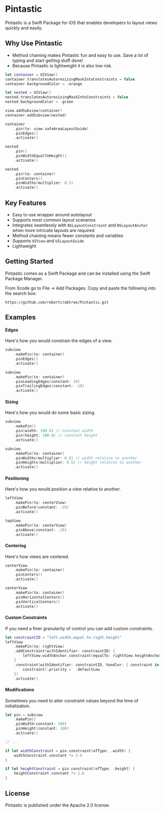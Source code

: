 # Pintastic

Pintastic is a Swift Package for iOS that enables developers to layout views quickly and easily.

## Why Use Pintastic

* Method chaining makes Pintastic fun and easy to use. Save a lot of typing and start getting stuff done!
* Because Pintastic is lightweight it is also low risk.

```swift
let container = UIView()
container.translatesAutoresizingMaskIntoConstraints = false
container.backgroundColor = .orange

let nested = UIView()
nested.translatesAutoresizingMaskIntoConstraints = false
nested.backgroundColor = .green

view.addSubview(container)
container.addSubview(nested)

container
    .pin(to: view.safeAreaLayoutGuide)
    .pinEdges()
    .activate()

nested
    .pin()
    .pinWidthEqualToHeight()
    .activate()

nested
    .pin(to: container)
    .pinCenters()
    .pinWidths(multiplier: 0.5)
    .activate()
```

## Key Features

* Easy to use wrapper around autolayout
* Supports most common layout scenarios
* Integrates seamlessly with `NSLayoutConstraint` and `NSLayoutAnchor` when more intricate layouts are required
* Method chaining means fewer constants and variables
* Supports `UIView` and `UILayoutGuide`
* Lightweight

## Getting Started

Pintastic comes as a Swift Package and can be installed using the Swift Package Manager.

From Xcode go to File -> Add Packages. Copy and paste the following into the search box:

```
https://github.com/robertcrabtree/Pintastic.git
```

## Examples

#### Edges

Here's how you would constrain the edges of a view.

```Swift
subview
    .makePin(to: container)
    .pinEdges()
    .activate()

subview
    .makePin(to: container)
    .pinLeadingEdges(constant: 10)
    .pinTrailingEdges(constant: -10)
    .activate()
```

#### Sizing

Here's how you would do some basic sizing.

```Swift
subview
    .makePin()
    .pin(width: 100.0) // constant width
    .pin(height: 100.0) // constant height
    .activate()

subview
    .makePin(to: container)
    .pinWidths(multiplier: 0.5) // width relative to another
    .pinHeights(multiplier: 0.5) // height relative to another
    .activate()
```

#### Positioning

Here's how you would position a view relative to another.

```Swift
leftView
    .makePin(to: centerView)
    .pinBefore(constant: -20)
    .activate()

topView
    .makePin(to: centerView)
    .pinAbove(constant: -20)
    .activate()
```

#### Centering

Here's how views are centered.

```Swift
centerView
    .makePin(to: container)
    .pinCenters()
    .activate()

centerView
    .makePin(to: container)
    .pinHorizontalCenters()
    .pinVerticalCenters()
    .activate()
```

#### Custom Constraints

If you need a finer granularity of control you can add custom constraints.

```Swift
let constraintID = "left.width.equal.to.right.height"
leftView
    .makePin(to: rightView)
    .addConstraint(withIdentifier: constraintID) {
        leftView.widthAnchor.constraint(equalTo: rightView.heightAnchor)
    }
    .constraint(withIdentifier: constraintID, handler: { constraint in
        constraint?.priority =  .defaultLow
    })
    .activate()
```

#### Modifications

Sometimes you need to alter constraint values beyond the time of initialization.

```Swift
let pin = subview
    .makePin()
    .pinWidth(constant: 100)
    .pinHeight(constant: 100)
    .activate()

// ...

if let widthConstraint = pin.constraint(ofType: .width) {
    widthConstraint.constant *= 2.0
}

if let heightConstraint = pin.constraint(ofType: .height) {
    heightConstraint.constant *= 2.0
}
```

## License

Pintastic is published under the Apache 2.0 license.
